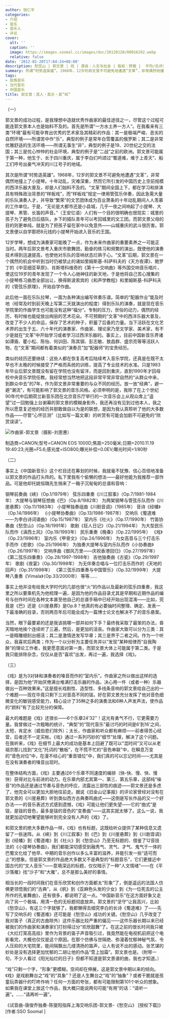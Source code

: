 ```yaml
---
author: 钱仁平
categories:
- 介绍
- 音乐
- 音乐人
- 评论
cover:
  alt: ''
  caption: ''
  image: https://images.soomal.cc/images/doc/20120120/00016292.webp
  relative: false
date: '2012-01-20T17:04:24+08:00'
description: 愁空山 | 郭文景 | 戏 | 源自：人文与社会 | 版权：转载 |  平均/总评分：10.00/30
summary: 所谓“时势造英雄”。1968年，12岁的郭文景不可避免地遭遇“文革”，非常偶然地撞上了小提琴。十年动乱，灾难深重，然而它所引发的中国历史上空前规模的西洋乐器大普及，却是人们始料不及的。“文革”期间全国上下，都在学习和排演具有特殊政治背景的“样板戏”，而“样板戏”规定一律用管弦乐伴奏，因此急需大量的乐队演奏人才……
tags:
- 民族音乐
- 当代音乐
- 中国音乐
title: 郭文景：其人・其乐・其“戏”
---
```


（一）



郭文景的成功过程，是我理想中造就优秀作曲家的最佳途径之一，尽管这个过程可能连郭文景本人也是始料不及的。首先是所谓“一方水土养一方人”。在我看来有三类“环境”最有可能孕育出优秀的艺术家及其精彩的作品：其一是极端严峻、恶劣的自然环境――所谓苦中作“乐”，典型的例子是常年白雪覆盖的俄罗斯；其二是非常优雅舒适的生活环境――所谓无事生“非”，典型的例子是19、20世纪之交的法国；其三是忧心忡忡的社会环境，典型的例子是“二战”之前的欧洲。郭文景可能属于第一种，他生于、长于四川重庆，属于李白们吟颂过“蜀道难，难于上青天”、船工们呼号出豪气冲天的川江号子的地域。

其次是所谓“时势造英雄”。1968年，12岁的郭文景不可避免地遭遇“文革”，非常偶然地撞上了小提琴。十年动乱，灾难深重，然而它所引发的中国历史上空前规模的西洋乐器大普及，却是人们始料不及的。“文革”期间全国上下，都在学习和排演具有特殊政治背景的“样板戏”，而“样板戏”规定一律用管弦乐伴奏，因此急需大量的乐队演奏人才，并导致“繁荣”的文艺团体成为百业萧条的十年动乱期间人人羡慕的工作单位。于是，“无论是大都市还是小县城，几乎一夜之间响起了小提琴、大提琴、黑管、长笛的声音。”（王安忆语）人们有一个目的很明确也很现实：城里的孩子为了避免日后插队，乡下的插队青年可以考回城里的文工团。而郭文景父母的目的则更单纯，就是为了把孩子留在家中以免意外――山城重庆的武斗很厉害。郭文景便以自学那把8元钱的小提琴开始进入音乐的王国。

12岁学琴，想成为演奏家可能晚了一点，作为未来作曲家的重要素养之一可能正当时。两年后郭文景考入重庆市歌舞团，勤奋的练习和频繁的演出，既使他的演奏技术得到迅速提高，也使他对乐队的音响状态烂熟于心。“文革”后期，郭文景在一个偶然的机会中听到当时仍被禁止的诸如里姆斯基-科萨科夫的《天方夜谭》、鲍罗丁的《中亚细亚草原》、肖斯塔科维奇的《第十一交响曲》等外国交响音乐唱片，使这位19岁的青年发现了一个令人心驰神往的新天地，于是他将自己苦心搜集的小提琴练习曲悉全部出让，换得斯波索宾的《和声学教程》和里姆斯基-科萨科夫的《管弦乐原理》，开始自学作曲。

此后他一面在乐队拉琴，一面为各种演出编写伴奏乐谱。简单的“配器作业”能及时地（经常及时到前天晚上写第二天就演出的程度）得到乐队的演奏，就是现在音乐学院里的作曲学生也可能没有这种“福分“。专制的压力，世俗的动力，偶然的经历，有时候也能绽放出绚丽的艺术花朵。不可预期的“文革”中的西洋乐器大普及，改变了不少人的命运，保存了艺术的种子，积蓄了后备的力量。当下活跃在文化艺术界的出生于五、六十年代的演奏家、作曲家、理论家乃至文学家、美术家，有不少是就在“文革”中开始学习或者学习过西洋乐器的。事实上，目前中国新音乐界诸如谭盾、瞿小松、陈怡、何训田、陈其钢、彭志敏、敖昌群、盛宗亮等等活跃人物，在“文革”期间都有着类似的“演奏员”加“配器师”的宝贵经历。

类似的经历还要继续：这些人都在恢复高考后陆续考入音乐学院，还真是在既不太早也不太晚的时候接受了严格而系统的训练，提高了专业技术的水准。只是1983年毕业后郭文景既没有留在学院也没有留洋，而是回到重庆，直到1990年才回母校中央音乐学院任教。我经常想当然地把这段非常平常非常自然的“从群众中来，到群众中去”的7年，作为郭文景非常重要的与众不同的经历。放一放“经典”，避一避“潮流”，有可能影响了郭文景的音乐风格。必须申明的是，我除了在上个世纪90年代中后期荷兰新音乐团在北京音乐厅举行的一次音乐会上从观众席上“遥望”过一回勉强上台谢幕的郭文景的模糊身影外，我还再没有见到过他本人，我之所以愿意复述他的经历并胆敢做自以为是的联想，是因为我认真聆听了他的大多数作品――尽管“心怀叵测”（比如写一篇文章）的听赏有可能会加剧不可避免的“欣赏误读”。

![作曲家-郭文景（摄影-刘恩惠）](https://images.soomal.cc/images/doc/20120120/00016292.webp)

制造商=CANON;型号=CANON EOS 1000D;焦距=250毫米;日期=2010.11.19 19:40:23;光圈=F5.6;感光度=ISO800;曝光补偿=0.0EV;曝光时间=1/80秒



（二）

事实上《中国新音乐》这个栏目还在筹划的时候，我就毫不犹豫、信心百倍地准备以郭文景的作品打头阵的。私下里我有个偷懒的想法――最好他能为我推荐一部作品。可是他却托姚恒璐先生捎来了一箱子沉甸甸的总谱和音响：


钢琴前奏曲《峡》（Op.1/1979年）
弦乐四重奏《川江叙事》（Op.7/1981-1984年）
大提琴与钢琴狂想曲《巴》（Op.8/1982年）
为两架钢琴与管弦乐队而作《川崖悬葬》（Op.11/1983年）
小提琴独奏组曲《川剧音调》（1985年）
音诗《经幡》（Op.14/1986年）
《小提琴协奏曲》（Op.13/1986-1987年）
交响乐《蜀道难――为李白诗词谱曲》（Op.15/1987年）
室内乐《社火》（Op.17/1990年）
竹笛协奏曲《愁空山》（Op.18/1991年）
歌剧《狂人日记》（Op.21/1994年）
为大型民乐队而作《滇西土风》（Op.19/1993年）
民乐重奏《晚春》（Op.22/1995年）
《戏》（Op.23/1996年）
室内乐《甲骨文》（Op.24/1996年）
为女高音与三个打击乐手而作《悲歌》（Op.25/1996年）
为独奏大提琴与室内乐队而作《小协奏曲》（Op.26/1997年）
交响序曲《御风万里――庆祝香港回归》（Op.27/1997年）
《第二弦乐四重奏》（Op.28/1997-1998年）
吉他独奏曲《古瓷》（Op.29/1997年）
歌剧《夜宴》（Op.30/1998年）
为无伴奏合唱与一位打击乐而作的《天地的回声》（Op.31/1998年）
《第三弦乐四重奏与中国管乐》（Op.32/1999年）
大提琴八重奏《Vimala》（Op.33/2000年）
等等……


事实上他并没有给我大学时代的几部也很“火”的作品以及最新的弦乐四重奏，我这里之所以要乘机先为他梳理一遍，是因为他的作品目录尤其是早期和近期作品的编号与创作时间在各种文本甚至他自己的总谱手稿中已经开始出现混淆――比如，究竟是《巴》还是《川崖悬葬》是Op.8？他真的有必要抽时间整理、确定、发表一下最准确的目录，否则两百年后可能会成为一篇博士论文也解决不了的音乐悬案。

当然，眼下最要紧的还是我该挑哪一部并如何下手？最终我采取了最笨的办法，昏天暗地地挨个连续听了三遍，然后，是更加的沮丧。作曲家大致可以分为三类：其一是精雕细刻出细活；其二是激情迸发写华章；其三是界于二者之间。作为一个听众，我喜欢后两类；作为一个以分析为主要任务并以“发现”某种规律而“自我陶醉”的理论工作者，我更愿意面对第一类，而郭文景大体上可能属于第二类。于是我只能排除杂念，仅仅从是否“喜欢”出发，再过一遍，我选择《戏》。

（三）

《戏》是为3对钵和演奏者的嗓音而作的“室内乐”。作曲家之所以做出这样的选择，是因为他“开始厌倦满台堆满打击乐器的作品，决心用一件（或者一种）乐器做出一百种效果来。”这是擅长戏剧性、造型性、多线条音响的郭文景给自己出的一个难题――现在毕竟只剩下三对音高不同的钹。好在郭文景充分发挥了他对音色细微变化的敏锐感受能力，精心设计了35种之多的演奏法和6种人声发声法，使作品的“颜料”有了比较充分的保障。

最大的难题是《戏》还很长――6个乐章24’32’’！这光有勇气不行，它更需要力量。我曾做过一次粗略的统计，“典型”的“现代音乐”最讨巧的时间是6’到16’之间，太短，肯定水（威伯恩们除外）；太长，作曲家和听众都有麻烦――前者得苦心经营，后者还不一定买帐。《戏》通过一系列巧妙的“细节”处理，解决了这个问题。在我听来，《戏》在细节上最大的成功是基本上回避了既可以“混时间”又可以从老祖宗那儿找到“文化”托词的“散板”，在不慌不忙的“音色串联”中，在瞬息万变的“音色对位”中，在漫不经心的“重音错位”中，我们真的可以忘记时间――尤其是在没有演奏者的嗓音出现时。

在整体结构方面，《戏》主要通过6个乐章不同速度的编排（快-快、慢、快、慢快）获得对比与前进的动力。在乐章内部尤其第一、第三、第五乐章，这部纯“噪音”的作品还是通过节奏与音色的呼应，流露出三部性的痕迹――郭文景还是多虑了，他完全可以更加大胆地往前走。据说《旧金山记事报》的评论家曾经对没有在郭文景的《川崖悬葬》听到类似西方古典奏鸣曲式――这倒是写长作品的又一个好办法――的音乐表述方式感到遗憾，《戏》可能让他们更失望――它的“曲式”是钹，是钹的音色，最多是钹的音色的“变奏曲”――这其实就太够了。这么一说，我就更加迫切地奢望能够听到完全没有人声的《戏》了。

和郭文景的绝大多数作品一样，《戏》也有标题，这既给听众提供了某种信息又遗留了一些迷阵。从《峡》到《川江叙事》到《巴》到《川崖悬葬》到《川剧音调》到《经幡》到《蜀道难》到《社火》到《愁空山》乃至无标题的、借鉴了12音技法的《小提琴协奏曲》，我们都能深切感受到融秀气、灵气、才气、鬼气于一体的巴蜀文化给了他早、中期的音乐创作以多么丰富的滋养，并能引发一些“适可而止”的想象。但是郭文景的作品绝大多数又不是典型的“标题音乐”，它们更接近中国古代的“文人音乐”――意境深远的标题，仅仅暗示了一种“人文情绪”――在《平沙落雁》找“沙子”和“大雁”，总不是那么美好的事情。

相当长的一段时间我们在音乐欣赏和创作方面都太“形象”了，倒是遥远的法国人仿佛更领悟我们的“古典”，从《帆》到《亚麻色头发的少女》到《为一位死去的公主所作的孔雀舞曲》，还有很多，都说明了这一点。“中国新音乐”在这方面好象又走向了另一个极端，用清一色的无标题彻底放弃。郭文景的“坚守”让我高兴，比如《愁空山》，有这三个字就够了，我都懒得去细究李白的长诗《蜀道难》了――先写了交响乐的《蜀道难》还可能是《愁空山》成功的关键。《愁空山》几乎改变了我对笛子（真正的古曲除外）这件乐器比较严重的偏见――这件乐器长期以来已经被我们的作曲家和演奏家们打扮得过分“欢欣鼓舞”了。在这之前的很长时间我只被《大红灯笼高高挂》里作为背景的笛子声音吸引过，我竟然能在电视机前把这个电影看完，大概也仅仅是这个原因。在那个仿佛与世隔绝、弥漫着忧郁神秘气氛、令人压抑的大宅院里，能间隔飘出几缕清扬的笛声，让人有说不出的感动。张艺谋的妙处是没有选择更加忧郁的二胡让他的作品“雪上加霜”。郭文景也是。（附带一句，不少人看过《阳光灿烂的日子》但都不知道是郭文景谱的曲，我也才知道。）

“戏”只剩一个字，“形象”更模糊，空间却在伸展，这是郭文景中期以来的倾向。《戏》是戏剧舞台之“戏”的“具象”？还是人生舞台之“戏”的“抽象”？或者干脆就是孩童玩弄器什的叮咚作响？任何一方面的夸张，都有可能限制第101个听众的想象。如果我在课堂上放这个作品，我大概只能说两句可能“有用”的话：“请听一遍”。……“请再听一遍”。


《试音曲-唐俊乔独奏-陈燮阳指挥上海交响乐团-郭文景-《愁空山》 [授权下载]》[作者:SSO Soomal ]